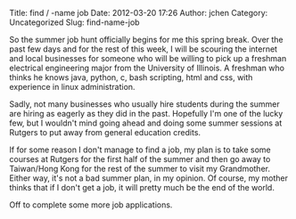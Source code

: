 Title: find / -name job
Date: 2012-03-20 17:26
Author: jchen
Category: Uncategorized
Slug: find-name-job

So the summer job hunt officially begins for me this spring break. Over
the past few days and for the rest of this week, I will be scouring the
internet and local businesses for someone who will be willing to pick up
a freshman electrical engineering major from the University of Illinois.
A freshman who thinks he knows java, python, c, bash scripting, html and
css, with experience in linux administration.

Sadly, not many businesses who usually hire students during the summer
are hiring as eagerly as they did in the past. Hopefully I'm one of the
lucky few, but I wouldn't mind going ahead and doing some summer
sessions at Rutgers to put away from general education credits.

If for some reason I don't manage to find a job, my plan is to take some
courses at Rutgers for the first half of the summer and then go away to
Taiwan/Hong Kong for the rest of the summer to visit my Grandmother.
Either way, it's not a bad summer plan, in my opinion. Of course, my
mother thinks that if I don't get a job, it will pretty much be the end
of the world.

Off to complete some more job applications.
